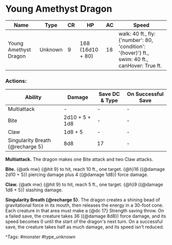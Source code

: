 # Young Amethyst Dragon

| Name | Type | CR | HP | AC | Speed |
|------|------|----|----|----|-------|
| Young Amethyst Dragon | Unknown | 9 | 168 (16d10 + 80) | 18 | walk: 40 ft., fly: {'number': 80, 'condition': '(hover)'} ft., swim: 40 ft., canHover: True ft. |

### Actions:

| Ability | Damage | Save DC & Type | On Successful Save |
|---------|--------|----------------|--------------------|
| Multiattack | - | - | - |
| Bite | 2d10 + 5 + 1d8 | - | - |
| Claw | 1d8 + 5 | - | - |
| Singularity Breath {@recharge 5} | 8d8 | 17 | - |


**Multiattack.** The dragon makes one Bite attack and two Claw attacks.

**Bite.** {@atk mw} {@hit 9} to hit, reach 10 ft., one target. {@h}16 ({@damage 2d10 + 5}) piercing damage plus 4 ({@damage 1d8}) force damage.

**Claw.** {@atk mw} {@hit 9} to hit, reach 5 ft., one target. {@h}9 ({@damage 1d8 + 5}) slashing damage.

**Singularity Breath {@recharge 5}.** The dragon creates a shining bead of gravitational force in its mouth, then releases the energy in a 30-foot cone. Each creature in that area must make a {@dc 17} Strength saving throw. On a failed save, the creature takes 36 ({@damage 8d8}) force damage, and its speed becomes 0 until the start of the dragon's next turn. On a successful save, the creature takes half as much damage, and its speed isn't reduced.

^Tags: #monster #type_unknown